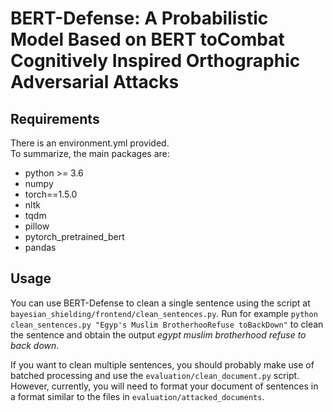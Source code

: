 # BERT-Defense: A Probabilistic Model Based on BERT toCombat Cognitively Inspired Orthographic Adversarial Attacks

## Requirements
There is an environment.yml provided.  
To summarize, the main packages are:
+ python >= 3.6
+ numpy
+ torch==1.5.0
+ nltk
+ tqdm
+ pillow
+ pytorch_pretrained_bert
+ pandas

## Usage
You can use BERT-Defense to clean a single sentence using the script at `bayesian_shielding/frontend/clean_sentences.py`. Run for example `python clean_sentences.py "Egyp's Muslim BrotherhooRefuse toBackDown"` to clean the sentence and obtain the output *egypt muslim brotherhood refuse to back down*.

If you want to clean multiple sentences, you should probably make use of batched processing and use the `evaluation/clean_document.py` script. However, currently, you will need to format your document of sentences in a format similar to the files in `evaluation/attacked_documents`.